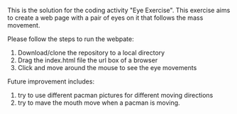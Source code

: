 This is the solution for the coding activity "Eye Exercise". This exercise aims to create a web page with a pair of eyes on it that follows the mass movement.

Please follow the steps to run the webpate:
1. Download/clone the repository to a local directory
2. Drag the index.html file the url box of a browser
3. Click and move around the mouse to see the eye movements

Future improvement includes:
1. try to use different pacman pictures for different moving directions
2. try to mave the mouth move when a pacman is moving. 
